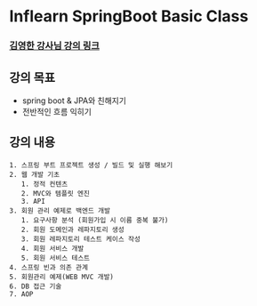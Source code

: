 # Inflearn SpringBoot Basic Class

### [김영한 강사님 강의 링크](https://www.inflearn.com/course/%EC%8A%A4%ED%94%84%EB%A7%81-%EC%9E%85%EB%AC%B8-%EC%8A%A4%ED%94%84%EB%A7%81%EB%B6%80%ED%8A%B8/)

## 강의 목표

- spring boot & JPA와 친해지기
- 전반적인 흐름 익히기

## 강의 내용

````
1. 스프링 부트 프로젝트 생성 / 빌드 및 실행 해보기
2. 웹 개발 기초
   1. 정적 컨텐츠
   2. MVC와 템플릿 엔진
   3. API
3. 회원 관리 예제로 백엔드 개발
   1. 요구사항 분석 (회원가입 시 이름 중복 불가)
   2. 회원 도메인과 레파지토리 생성
   3. 회원 레파지토리 테스트 케이스 작성
   4. 회원 서비스 개발
   5. 회원 서비스 테스트
4. 스프링 빈과 의존 관계 
5. 회원관리 예제(WEB MVC 개발)
6. DB 접근 기술
7. AOP
````
